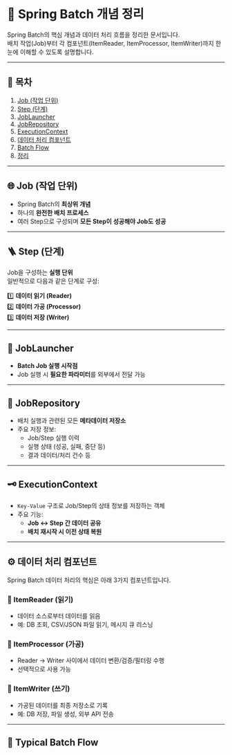# 🌱 Spring Batch 개념 정리

Spring Batch의 핵심 개념과 데이터 처리 흐름을 정리한 문서입니다.  
배치 작업(Job)부터 각 컴포넌트(ItemReader, ItemProcessor, ItemWriter)까지 한눈에 이해할 수 있도록 설명합니다.

---

## 📑 목차
1. [Job (작업 단위)](#-job-작업-단위)
2. [Step (단계)](#-step-단계)
3. [JobLauncher](#-joblauncher)
4. [JobRepository](#-jobrepository)
5. [ExecutionContext](#-executioncontext)
6. [데이터 처리 컴포넌트](#-데이터-처리-컴포넌트)
7. [Batch Flow](#-typical-batch-flow)
8. [정리](#-정리)

---

## 🌐 Job (작업 단위)
- Spring Batch의 **최상위 개념**
- 하나의 **완전한 배치 프로세스**
- 여러 Step으로 구성되며 **모든 Step이 성공해야 Job도 성공**

---

## 🪜 Step (단계)
Job을 구성하는 **실행 단위**  
일반적으로 다음과 같은 단계로 구성:

1️⃣ **데이터 읽기 (Reader)**  
2️⃣ **데이터 가공 (Processor)**  
3️⃣ **데이터 저장 (Writer)**

---

## 🚀 JobLauncher
- **Batch Job 실행 시작점**
- Job 실행 시 **필요한 파라미터**를 외부에서 전달 가능

---

## 📂 JobRepository
- 배치 실행과 관련된 모든 **메타데이터 저장소**
- 주요 저장 정보:
    - Job/Step 실행 이력
    - 실행 상태 (성공, 실패, 중단 등)
    - 결과 데이터/처리 건수 등

---

## 🗝️ ExecutionContext
- `Key-Value` 구조로 Job/Step의 상태 정보를 저장하는 객체
- 주요 기능:
    - **Job ↔ Step 간 데이터 공유**
    - **배치 재시작 시 이전 상태 복원**

---

## ⚙️ 데이터 처리 컴포넌트
Spring Batch 데이터 처리의 핵심은 아래 3가지 컴포넌트입니다.

### 📖 ItemReader (읽기)
- 데이터 소스로부터 데이터를 읽음
- 예: DB 조회, CSV/JSON 파일 읽기, 메시지 큐 리스닝

### 🔄 ItemProcessor (가공)
- Reader → Writer 사이에서 데이터 변환/검증/필터링 수행
- 선택적으로 사용 가능

### 📝 ItemWriter (쓰기)
- 가공된 데이터를 최종 저장소로 기록
- 예: DB 저장, 파일 생성, 외부 API 전송

---

## 🔄 Typical Batch Flow
